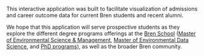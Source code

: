 This interactive application was built to facilitate visualization of admissions and career outcome data for current Bren students and recent alumni.

We hope that this application will serve prospective students as they explore the different degree programs offerings at the <a href="https://bren.ucsb.edu/" target="_blank">Bren School</a> (<a href="https://bren.ucsb.edu/masters-programs/master-environmental-science-and-management" target="_blank">Master of Environmental Science & Management</a>, <a href="https://bren.ucsb.edu/masters-programs/master-environmental-data-science" target="_blank">Master of Environmental Data Science</a>, and <a href="https://bren.ucsb.edu/phd-environmental-science-and-management" target="_blank">PhD programs</a>), as well as the broader Bren community.









